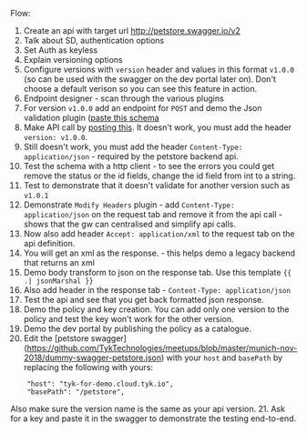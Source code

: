 Flow:
1. Create an api with target url http://petstore.swagger.io/v2
2. Talk about SD, authentication options
3. Set Auth as keyless
4. Explain versioning options 
5. Configure versions with `version` header and values in this format `v1.0.0` (so can be used with the swagger on the dev portal later on). Don't choose a default verison so you can see this feature in action.
6. Endpoint designer - scan through the various plugins
7. For version `v1.0.0` add an endpoint for `POST` and demo the Json validation plugin ([paste this schema](https://github.com/TykTechnologies/meetups/blob/master/munich-nov-2018/json-schema-validation.json)
8. Make API call by [posting this](https://github.com/TykTechnologies/meetups/blob/master/munich-nov-2018/pet-post.json).
It doesn't work, you must add the header `version: v1.0.0`.
9. Still doesn't work, you must add the header `Content-Type: application/json` - required by the petstore backend api.
10. Test the schema with a http client - to see the errors you could get remove the status or the id fields, change the id field from int to a string.
11. Test to demonstrate that it doesn't validate for another version such as `v1.0.1`
12. Demonstrate `Modify Headers` plugin - add `Content-Type: application/json` on the request tab and remove it from the api call - shows that the gw can centralised and simplify api calls.
13. Now also add header `Accept: application/xml` to the request tab on the api definition. 
14. You will get an xml as the response. - this helps demo a legacy backend that returns an xml
15. Demo body transform to json on the response tab. Use this template `{{ .| jsonMarshal }}`
16. Also add header in the response tab - `Content-Type: application/json`
17. Test the api and see that you get back formatted json response.
18. Demo the policy and key creation. You can add only one version to the policy and test the key won't work for the other version.
19. Demo the dev portal by publishing the policy as a catalogue.
20. Edit the [petstore swagger] (https://github.com/TykTechnologies/meetups/blob/master/munich-nov-2018/dummy-swagger-petstore.json) with your `host` and `basePath` by replacing the following with yours:
```	
    "host": "tyk-for-demo.cloud.tyk.io",
    "basePath": "/petstore",
```
Also make sure the version name is the same as your api version.
21. Ask for a key and paste it in the swagger to demonstrate the testing end-to-end.




